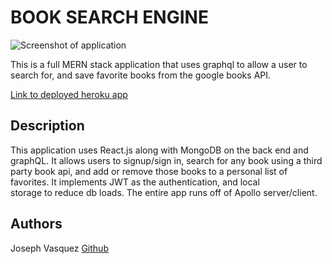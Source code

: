 # BOOK SEARCH ENGINE

![Screenshot of application]()

This is a full MERN stack application that uses graphql to allow a user to search for, and save favorite books from the google books API.

[Link to deployed heroku app](https://protected-cove-39181.herokuapp.com/)

## Description

This application uses React.js along with MongoDB on the back end and graphQL. It allows users to signup/sign in, search for any book using a third party book api, and add or remove those books to a personal list of favorites. It implements JWT as the authentication, and local  
storage to reduce db loads. The entire app runs off of Apollo server/client.


## Authors
Joseph Vasquez
[Github](https://github.com/Joseph03V) 